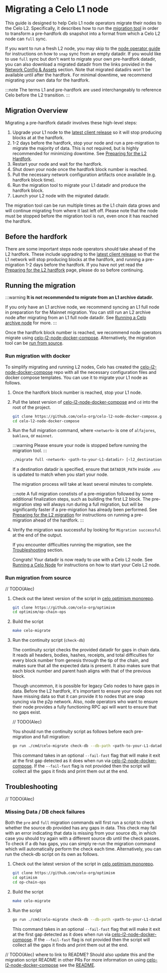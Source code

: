 # Migrating a Celo L1 node

This guide is designed to help Celo L1 node operators migrate their nodes to the Celo L2. Specifically, it describes how to run the [migration tool](https://github.com/celo-org/optimism/tree/celo-rebase-12/op-chain-ops/cmd/celo-migrate) in order to transform a pre-hardfork db snapshot into a format from which a Celo L2 node can `full` sync.

If you want to run a fresh L2 node, you may skip to the [node operator guide](run-node.md) for instructions on how to `snap` sync from an empty datadir. If you would like to use `full` sync but don't want to migrate your own pre-hardfork datadir, you can also download a migrated datadir from the links provided in the [Network Config & Assets](run-node.md#network-config--assets) section. Note that migrated datadirs won't be available until after the hardfork. For minimal downtime, we recommend migrating your own data for the hardfork.

:::note
The terms L1 and pre-hardfork are used interchangeably to reference Celo before the L2 transition.
:::

## Migration Overview

Migrating a pre-hardfork datadir involves these high-level steps:

1. Upgrade your L1 node to the [latest client release](run-node.md#network-config--assets) so it will stop producing blocks at
   at the hardfork.
2. 1-2 days before the hardfork, stop your node and run a pre-migration to migrate the majority of data. This is not required, but is highly recommended for minimizing downtime. See [Preparing for the L2 Hardfork](../notices/prepare-node.md).
3. Restart your node and wait for the hardfork.
4. Shut down your node once the hardfork block number is reached.
5. Pull the necessary network configuration artifacts once available (e.g. hardfork block time).
6. Run the migration tool to migrate your L1 datadir and produce the hardfork block.
7. Launch your L2 node with the migrated datadir.

The migration tool can be run multiple times as the L1 chain data grows and will continue migrating from where it last left off.
Please note that the node must be stopped before the migration tool is run, even once it has reached the hardfork.

## Before the hardfork

There are some important steps node operators should take ahead of the L2 hardfork. These include upgrading to the [latest client release](run-node.md#network-config--assets) so that the L1 network will stop producing blocks at the hardfork, and running a pre-migration 1-2 days before the hardfork. If you have not yet read the [Preparing for the L2 hardfork](../notices/prepare-node.md) page, please do so before continuing.

## Running the migration

:::warning
__It is not recommended to migrate from an L1 archive datadir.__

If you only have an L1 archive node, we recommend syncing an L1 full node in preparation for the Mainnet migration. You can still run an L2 archive node after migrating from an L1 full node datadir. See [Running a Celo archive node](run-node.md#running-an-archive-node) for more.
:::

Once the hardfork block number is reached, we recommend node operators migrate using [celo-l2-node-docker-compose](https://github.com/celo-org/celo-l2-node-docker-compose). Alternatively, the migration tool can be [run from source](#run-migration-from-source).

### Run migration with docker

To simplify migrating and running L2 nodes, Celo has created the [celo-l2-node-docker-compose](https://github.com/celo-org/celo-l2-node-docker-compose) repo with all the necessary configuration files and docker compose templates. You can use it to migrate your L1 node as follows.

1. Once the hardfork block number is reached, stop your L1 node.

2. Pull the latest version of [celo-l2-node-docker-compose](https://github.com/celo-org/celo-l2-node-docker-compose) and `cd` into the root of the project.

    ```bash
    git clone https://github.com/celo-org/celo-l2-node-docker-compose.git
    cd celo-l2-node-docker-compose
    ```

3. Run the full migration command, where `<network>` is one of `alfajores`, `baklava`, or `mainnet`.

   :::warning
   Please ensure your node is stopped before running the migration tool.
   :::

   ```bash
   ./migrate full <network> <path-to-your-L1-datadir> [<l2_destination_datadir>]
   ```

   If a destination datadir is specified, ensure that `DATADIR_PATH` inside `.env` is updated to match when you start your node.

   The migration process will take at least several minutes to complete.

   :::note
   A full migration constists of a pre-migration followed by some additional finalization steps, such as building the first L2 block. The pre-migration step will always run during a full migration, but will be significantly faster if a pre-migration has already been performed. See [Preparing for the L2 migration](../notices/prepare-node.md) for instructions on running a pre-migration ahead of the hardfork.
   :::

4. Verify the migration was successful by looking for `Migration successful` at the end of the output.

   If you encounter difficulties running the migration, see the [Troubleshooting](#troubleshooting) section.

   Congrats! Your datadir is now ready to use with a Celo L2 node. See [Running a Celo Node](run-node.md) for instructions on how to start your Celo L2 node.

### Run migration from source

// TODO(Alec)

1. Check out the latest version of the script in [celo optimism monorepo](https://github.com/celo-org/optimism).

   ```bash
   git clone https://github.com/celo-org/optimism
   cd optimism/op-chain-ops
   ```

2. Build the script

   ```bash
   make celo-migrate
   ```

3. Run the continuity script (`check-db`)

   The continuity script checks the provided datadir for gaps in chain data. It reads all headers, bodies, hashes, receipts, and total difficulties for every block number from genesis through the tip of the chain, and makes sure that all the expected data is present. It also makes sure that each block number and parent hash aligns with that of the previous block.

   Though uncommon, it is possible for legacy Celo nodes to have gaps in data. Before the L2 hardfork, it's important to ensure your node does not have missing data so that it can provide it to nodes that are snap syncing via the p2p network. Also, node operators who want to ensure their node provides a fully functioning RPC api will want to ensure that no gaps exist.

   // TODO(Alec)

   You should run the continuity script as follows before each pre-migration and full migration:

   ```bash
   go run ./cmd/celo-migrate check-db --db-path <path-to-your-L1-datadir> [--fail-fast]
   ```

   This command takes in an optional `--fail-fast` flag that will make it exit at the first gap detected as it does when run via [celo-l2-node-docker-compose](https://github.com/celo-org/celo-l2-node-docker-compose). If the `--fail-fast` flag is not provided then the script will collect all the gaps it finds and print them out at the end.


## Troubleshooting

// TODO(Alec)

### Missing Data / DB check failures

Both the `pre` and `full` migration commands will first run a script to check whether the source db provided has any gaps in data. This check may fail with an error indicating that data is missing from your source db, in which case you should try again with a different source db until the check passes.
To check if a db has gaps, you can simply re-run the migration command which will automatically perform the check each time.
Alternatively, you can run the check-db script on its own as follows.

1. Check out the latest version of the script in [celo optimism monorepo](https://github.com/celo-org/optimism).

   ```bash
   git clone https://github.com/celo-org/optimism
   cd optimism
   cd op-chain-ops
   ```

2. Build the script

   ```bash
   make celo-migrate
   ```

3. Run the script

   ```bash
   go run ./cmd/celo-migrate check-db --db-path <path-to-your-L1-datadir> [--fail-fast]
   ```

   This command takes in an optional `--fail-fast` flag that will make it exit at the first gap detected as it does when run via [celo-l2-node-docker-compose](https://github.com/celo-org/celo-l2-node-docker-compose). If the `--fail-fast` flag is not provided then the script will collect all the gaps it finds and print them out at the end.

// TODO(Alec) where to link to README? Should also update this and the migration script README in other PRs
For more information on using [celo-l2-node-docker-compose](https://github.com/celo-org/celo-l2-node-docker-compose) see the [README](https://github.com/celo-org/celo-l2-node-docker-compose/blob/30ee2c4ec2dacaff10aaba52e59969053c652f05/README.md#L1).
